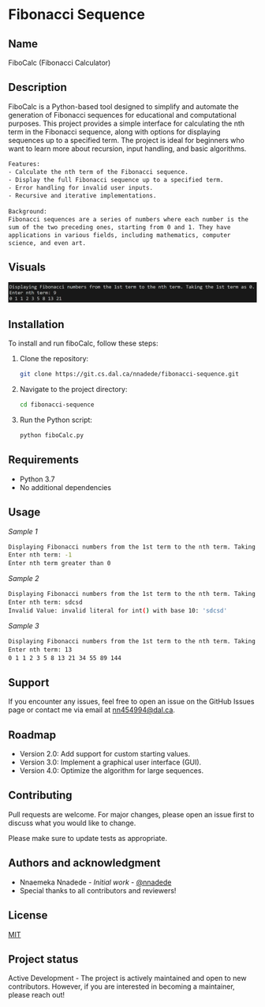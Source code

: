 # Fibonacci Sequence

## Name
FiboCalc (Fibonacci Calculator)

## Description
FiboCalc is a Python-based tool designed to simplify and automate the generation of Fibonacci sequences for educational and computational purposes. This project provides a simple interface for calculating the nth term in the Fibonacci sequence, along with options for displaying sequences up to a specified term. The project is ideal for beginners who want to learn more about recursion, input handling, and basic algorithms.

    Features:
    - Calculate the nth term of the Fibonacci sequence.
    - Display the full Fibonacci sequence up to a specified term.
    - Error handling for invalid user inputs.
    - Recursive and iterative implementations.

    Background:
    Fibonacci sequences are a series of numbers where each number is the sum of the two preceding ones, starting from 0 and 1. They have applications in various fields, including mathematics, computer science, and even art.

## Visuals
![Example output of the Fibonacci sequence calculation](image.png)

## Installation
To install and run fiboCalc, follow these steps:

1) Clone the repository:
    ```bash
    git clone https://git.cs.dal.ca/nnadede/fibonacci-sequence.git
    ```
2) Navigate to the project directory:
    ```bash
    cd fibonacci-sequence
    ```
3) Run the Python script:
    ```bash
    python fiboCalc.py
    ```

## Requirements
- Python 3.7 
- No additional dependencies

## Usage
_Sample 1_
```bash
Displaying Fibonacci numbers from the 1st term to the nth term. Taking the 1st term as 0.
Enter nth term: -1
Enter nth term greater than 0
```

_Sample 2_
```bash
Displaying Fibonacci numbers from the 1st term to the nth term. Taking the 1st term as 0.
Enter nth term: sdcsd
Invalid Value: invalid literal for int() with base 10: 'sdcsd'
```

_Sample 3_
```bash
Displaying Fibonacci numbers from the 1st term to the nth term. Taking the 1st term as 0.
Enter nth term: 13
0 1 1 2 3 5 8 13 21 34 55 89 144 
```

## Support
If you encounter any issues, feel free to open an issue on the GitHub Issues page or contact me via email at nn454994@dal.ca.

## Roadmap
- Version 2.0: Add support for custom starting values.
- Version 3.0: Implement a graphical user interface (GUI).
- Version 4.0: Optimize the algorithm for large sequences.

## Contributing
Pull requests are welcome. For major changes, please open an issue first to discuss what you would like to change.

Please make sure to update tests as appropriate.

## Authors and acknowledgment
- Nnaemeka Nnadede - _Initial work_ - [@nnadede](https://git.cs.dal.ca/nnadede)
- Special thanks to all contributors and reviewers!

## License
[MIT](LICENSE)

## Project status
Active Development - The project is actively maintained and open to new contributors. However, if you are interested in becoming a maintainer, please reach out!
